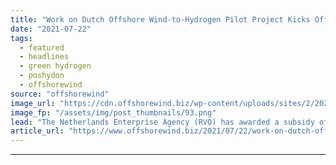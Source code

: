 ```yaml
---
title: "Work on Dutch Offshore Wind-to-Hydrogen Pilot Project Kicks Off as Gov’t Grants Subsidy"
date: "2021-07-22"
tags: 
  - featured
  - headlines
  - green hydrogen
  - poshydon
  - offshorewind
source: "offshorewind"
image_url: "https://cdn.offshorewind.biz/wp-content/uploads/sites/2/2020/04/20113542/PosHYdon.png"
image_fp: "/assets/img/post_thumbnails/93.png"
lead: "The Netherlands Enterprise Agency (RVO) has awarded a subsidy of EUR 3.6 million to"
article_url: "https://www.offshorewind.biz/2021/07/22/work-on-dutch-offshore-wind-to-hydrogen-pilot-project-kicks-off-as-govt-grants-subsidy/"
---
```


---
